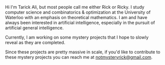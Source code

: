 Hi I'm Tarick Ali, but most people call me either Rick or Ricky. I study computer science and combinatorics & optimization at the University of Waterloo with an emphasis on theoretical mathematics. I am and have always been interested in artificial intelligence, especially in the pursuit of artificial general intelligence.

Currently, I am working on some mystery projects that I hope to slowly reveal as they are completed.

Since these projects are pretty massive in scale, if you'd like to contribute to these mystery projects you can reach me at notmysteryrick@gmail.com.
